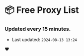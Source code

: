 # :package: Free Proxy List
### Updated every 15 minutes.

- Last updated: `2024-08-13 13:24`

:heart:
